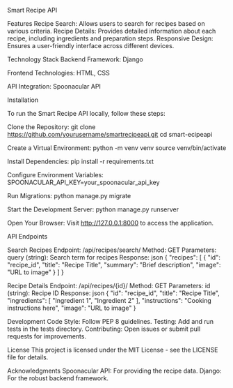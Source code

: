 Smart Recipe API

Features
Recipe Search: Allows users to search for recipes based on various criteria.
Recipe Details: Provides detailed information about each recipe, including ingredients and preparation steps.
Responsive Design: Ensures a user-friendly interface across different devices.

Technology Stack
Backend Framework: Django

Frontend Technologies: HTML, CSS

API Integration: Spoonacular API

Installation

To run the Smart Recipe API locally, follow these steps:

Clone the Repository:
git clone https://github.com/yourusername/smartrecipeapi.git
cd smart-ecipeapi

Create a Virtual Environment:
python -m venv venv
source venv/bin/activate

Install Dependencies:
pip install -r requirements.txt

Configure Environment Variables:
SPOONACULAR_API_KEY=your_spoonacular_api_key

Run Migrations:
python manage.py migrate

Start the Development Server:
python manage.py runserver

Open Your Browser:
Visit http://127.0.0.1:8000 to access the application.

API Endpoints

Search Recipes
Endpoint: /api/recipes/search/
Method: GET
Parameters:
query (string): Search term for recipes
Response:
json
{
  "recipes": [
    {
      "id": "recipe_id",
      "title": "Recipe Title",
      "summary": "Brief description",
      "image": "URL to image"
    }
  ]
}

Recipe Details
Endpoint: /api/recipes/{id}/
Method: GET
Parameters:
id (string): Recipe ID
Response:
json
{
  "id": "recipe_id",
  "title": "Recipe Title",
  "ingredients": [
    "Ingredient 1",
    "Ingredient 2"
  ],
  "instructions": "Cooking instructions here",
  "image": "URL to image"
}

Development
Code Style: Follow PEP 8 guidelines.
Testing: Add and run tests in the tests directory.
Contributing: Open issues or submit pull requests for improvements.

License
This project is licensed under the MIT License - see the LICENSE file for details.

Acknowledgments
Spoonacular API: For providing the recipe data.
Django: For the robust backend framework.
